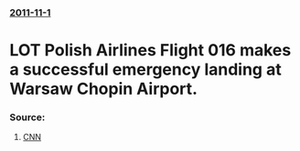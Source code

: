 ### [2011-11-1](/news/2011/11/1/index.md)

# LOT Polish Airlines Flight 016 makes a successful emergency landing at Warsaw Chopin Airport. 




### Source:

1. [CNN](http://www.cnn.com/2011/11/01/world/europe/poland-plane/?hpt=tr_c2)
